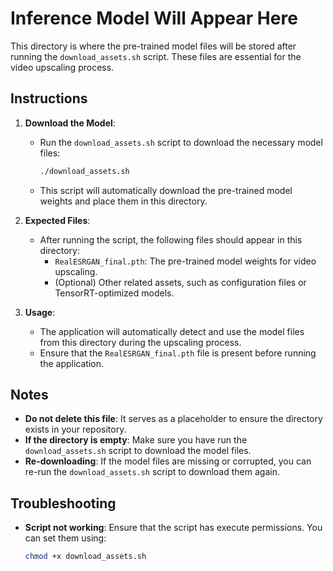 # Inference Model Will Appear Here

This directory is where the pre-trained model files will be stored after running the `download_assets.sh` script. These files are essential for the video upscaling process.

## Instructions

1. **Download the Model**:
   - Run the `download_assets.sh` script to download the necessary model files:
     ```bash
     ./download_assets.sh
     ```
   - This script will automatically download the pre-trained model weights and place them in this directory.

2. **Expected Files**:
   - After running the script, the following files should appear in this directory:
     - `RealESRGAN_final.pth`: The pre-trained model weights for video upscaling.
     - (Optional) Other related assets, such as configuration files or TensorRT-optimized models.

3. **Usage**:
   - The application will automatically detect and use the model files from this directory during the upscaling process.
   - Ensure that the `RealESRGAN_final.pth` file is present before running the application.

## Notes

- **Do not delete this file**: It serves as a placeholder to ensure the directory exists in your repository.
- **If the directory is empty**: Make sure you have run the `download_assets.sh` script to download the model files.
- **Re-downloading**: If the model files are missing or corrupted, you can re-run the `download_assets.sh` script to download them again.

## Troubleshooting

- **Script not working**: Ensure that the script has execute permissions. You can set them using:
  ```bash
  chmod +x download_assets.sh